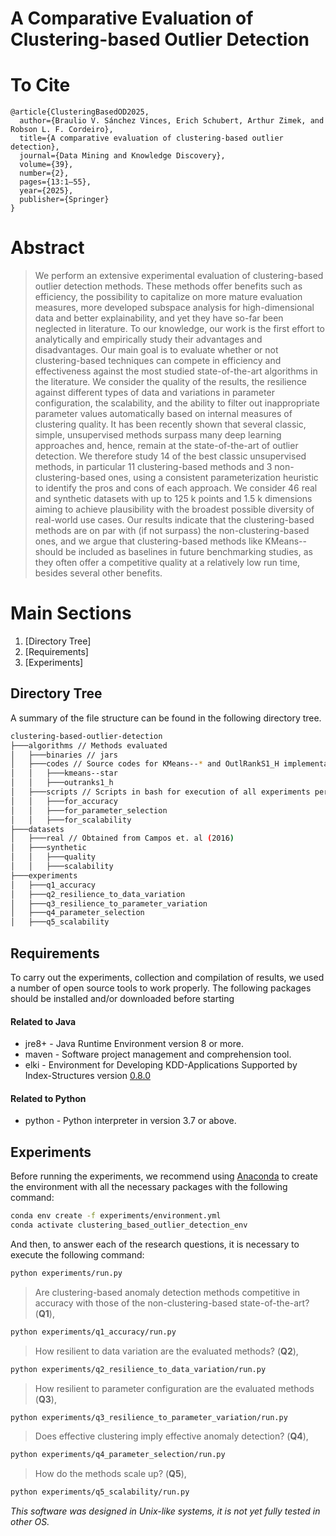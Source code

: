 # A Comparative Evaluation of Clustering-based Outlier Detection

# To Cite
    @article{ClusteringBasedOD2025,
      author={Braulio V. Sánchez Vinces, Erich Schubert, Arthur Zimek, and Robson L. F. Cordeiro},
      title={A comparative evaluation of clustering-based outlier detection},
      journal={Data Mining and Knowledge Discovery},
      volume={39},
      number={2},
      pages={13:1–55},
      year={2025},
      publisher={Springer}
    }

# Abstract

> We perform an extensive experimental evaluation of clustering-based outlier detection methods. These methods offer benefits such as efficiency, the possibility to capitalize on more mature evaluation measures, more developed subspace analysis for high-dimensional data and better explainability, and yet they have so-far been neglected in literature. To our knowledge, our work is the first effort to analytically and empirically study their advantages and disadvantages. Our main goal is to evaluate whether or not clustering-based techniques can compete in efficiency and effectiveness against the most studied state-of-the-art algorithms in the literature. We consider the quality of the results, the resilience against different types of data and variations in parameter configuration, the scalability, and the ability to filter out inappropriate parameter values automatically based on internal measures of clustering quality. It has been recently shown that several classic, simple, unsupervised methods surpass many deep learning approaches and, hence, remain at the state-of-the-art of outlier detection. We therefore study $14$ of the best classic unsupervised methods, in particular $11$ clustering-based methods and $3$ non-clustering-based ones, using a consistent parameterization heuristic to identify the pros and cons of each approach. We consider $46$ real and synthetic datasets with up to $125$ k points and $1.5$ k dimensions aiming to achieve plausibility with the broadest possible diversity of real-world use cases. Our results indicate that the clustering-based methods are on par with (if not surpass) the non-clustering-based ones, and we argue that clustering-based methods like KMeans-- should be included as baselines in future benchmarking studies, as they often offer a competitive quality at a relatively low run time, besides several other benefits.

# Main Sections
1. [Directory Tree]
2. [Requirements]
3. [Experiments]

## Directory Tree

A summary of the file structure can be found in the following directory tree.

```bash
clustering-based-outlier-detection
├───algorithms // Methods evaluated 
│   ├───binaries // jars
│   ├───codes // Source codes for KMeans--* and OutlRankS1_H implementations
│   │   ├───kmeans--star
│   │   ├───outranks1_h
│   ├───scripts // Scripts in bash for execution of all experiments performed
│   │   ├───for_accuracy
│   │   ├───for_parameter_selection
│   │   ├───for_scalability
├───datasets
│   ├───real // Obtained from Campos et. al (2016)
│   ├───synthetic
│   │   ├───quality
│   │   ├───scalability
├───experiments
│   ├───q1_accuracy
│   ├───q2_resilience_to_data_variation
│   ├───q3_resilience_to_parameter_variation
│   ├───q4_parameter_selection
│   ├───q5_scalability
```

## Requirements

To carry out the experiments, collection and compilation of results, we used a number of open source tools to work properly. The following packages should be installed and/or downloaded before starting

#### Related to Java

- jre8+ - Java Runtime Environment version 8 or more.
- maven - Software project management and comprehension tool.
- elki - Environment for Developing KDD-Applications Supported by Index-Structures version [0.8.0](https://elki-project.github.io/releases/release_notes_0.8.0)

#### Related to Python

- python - Python interpreter in version 3.7 or above.

## Experiments

Before running the experiments, we recommend using [Anaconda](https://docs.anaconda.com/anaconda/install/) to create the environment with all the necessary packages with the following command:

```sh
conda env create -f experiments/environment.yml
conda activate clustering_based_outlier_detection_env
```

And then, to answer each of the research questions, it is necessary to execute the following command:

```sh
python experiments/run.py
```

> Are clustering-based anomaly detection methods competitive in accuracy with those of the non-clustering-based state-of-the-art? (**Q1**),

```sh
python experiments/q1_accuracy/run.py
```

> How resilient to data variation are the evaluated methods? (**Q2**),

```sh
python experiments/q2_resilience_to_data_variation/run.py
```

> How resilient to parameter configuration are the evaluated methods (**Q3**),

```sh
python experiments/q3_resilience_to_parameter_variation/run.py
```

> Does effective clustering imply effective anomaly detection? (**Q4**),

```sh
python experiments/q4_parameter_selection/run.py
```

> How do the methods scale up? (**Q5**),

```sh
python experiments/q5_scalability/run.py
```

_This software was designed in Unix-like systems, it is not yet fully tested in other OS._